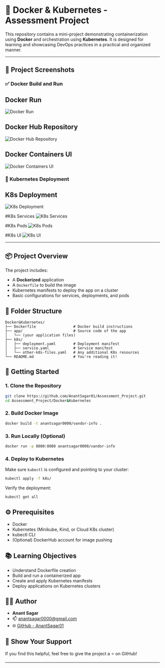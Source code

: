 
# 🐳 Docker & Kubernetes - Assessment Project

This repository contains a mini-project demonstrating containerization using **Docker** and orchestration using **Kubernetes**. It is designed for learning and showcasing DevOps practices in a practical and organized manner.

---

## 📸 Project Screenshots

### ✅ Docker Build and Run

## Docker Run
![Docker Run](https://github.com/user-attachments/assets/6ef30251-678d-4809-9fe9-8d7672e7af43)
## Docker Hub Repository
![Docker Hub Repository](https://github.com/user-attachments/assets/83afca58-88fa-4c0e-836b-60ce198e88ce)
## Docker Containers UI
![Docker Containers UI](https://github.com/user-attachments/assets/6c6a7fe1-1ded-4134-bc02-97d401ba4bc4)


### 🚢 Kubernetes Deployment

## K8s Deployment
![K8s Deployment](https://github.com/user-attachments/assets/52283926-4f85-4f64-a9f3-c938d3b313b7)

#K8s Services
![K8s Services](https://github.com/user-attachments/assets/edc2d2f6-6fa8-4d90-a5b9-fcce358a9dd1)

#K8s Pods
![K8s Pods](https://github.com/user-attachments/assets/c2882ee0-a576-48e2-a9b4-3fe8938decaf)

#K8s UI
![K8s UI](https://github.com/user-attachments/assets/713a0fb5-1bdd-49a0-be16-1f033a125bab)


---

## 📦 Project Overview

The project includes:

- A **Dockerized** application
- A `Dockerfile` to build the image
- Kubernetes manifests to deploy the app on a cluster
- Basic configurations for services, deployments, and pods

## 📁 Folder Structure

```
Docker&Kubernetes/
├── Dockerfile                 # Docker build instructions
├── app/                       # Source code of the app
│   └── (your application files)
├── k8s/
│   ├── deployment.yaml        # Deployment manifest
│   ├── service.yaml           # Service manifest
│   └── other-k8s-files.yaml   # Any additional K8s resources
└── README.md                  # You're reading it!
```

## 🚀 Getting Started

### 1. Clone the Repository

```bash
git clone https://github.com/AnantSagar01/Assessment_Project.git
cd Assessment_Project/Docker&Kubernetes
```

### 2. Build Docker Image

```bash
docker build -t anantsagar0000/vandor-info .
```

### 3. Run Locally (Optional)

```bash
docker run -p 8080:8080 anantsagar0000/vandor-info
```

### 4. Deploy to Kubernetes

Make sure `kubectl` is configured and pointing to your cluster:

```bash
kubectl apply -f k8s/
```

Verify the deployment:

```bash
kubectl get all
```

## ⚙️ Prerequisites

- Docker
- Kubernetes (Minikube, Kind, or Cloud K8s cluster)
- kubectl CLI
- (Optional) DockerHub account for image pushing

## 📚 Learning Objectives

- Understand Dockerfile creation
- Build and run a containerized app
- Create and apply Kubernetes manifests
- Deploy applications on Kubernetes clusters

## 👨‍💻 Author

- **Anant Sagar**
- 📫 anantsagar0000@gmail.com
- 🌐 [GitHub - AnantSagar01](https://github.com/AnantSagar01)

## 🌟 Show Your Support

If you find this helpful, feel free to give the project a ⭐ on GitHub!

---
